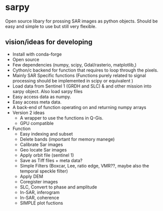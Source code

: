 # sarpy

Open source libary for prossing SAR images as python objects. Should be easy and simple to use but still very flexible.

## vision/ideas for developing
* Install with conda-forge
* Open source
* Few dependencies (numpy, scipy, Gdal/rasterio, matplotlib,)
* Cython/c backend for function that requires to loop through the pixels.
* Mainly SAR Specific functions (Functions purely related to signal processing should be implemented in scipy or equivalent )
* Load data from Sentinel 1 (GRDH and SLC) & and other mission into sarpy object. Also load sarpy files
 * Easy access data as numpy.
 * Easy access meta data.
* A back-end of function operating on and returning numpy arrays
* Version 2 ideas
  * A wrapper to use the functions in Q-Gis.
  * GPU compatible
* Function
  * Easy indexing and subset
  * Delete bands (important for memory manege)
  * Calibrate Sar images
  * Geo locate Sar images 
  * Apply orbit file (sentinel 1)
  * Save as Tiff files + meta data?
  * Simple Filters (Boxcar, Lee, ratio edge, VMR??, maybe also the temporal speckle filter)
  * Apply DEM
  * Coregister images
  * SLC, Convert to phase and amplitude
  * In-SAR, inferogram
  * In-SAR, coherence
  * SIMPLE plot fuctions
